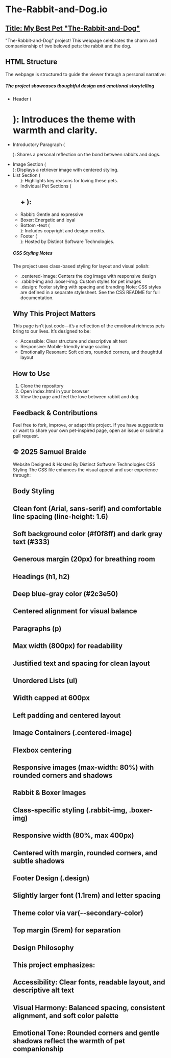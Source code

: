 # The-Rabbit-and-Dog.io

## [Title: My Best Pet "The-Rabbit-and-Dog"](https://github.com/Sampatbraide/The-Rabbit-and-Dog)
 "The-Rabbit-and-Dog" project! This webpage celebrates the charm and companionship of two beloved pets: the rabbit and the dog. 


## HTML Structure
The webpage is structured to guide the viewer through a personal narrative:
##### The project showcases thoughtful design and emotional storytelling


*	Header (<h1>): Introduces the theme with warmth and clarity.
*	Introductory Paragraph (<p>): Shares a personal reflection on the bond between rabbits and dogs.
*	Image Section (<div class="centered-image">): Displays a retriever image with centered styling.
*	List Section (<ul>): Highlights key reasons for loving these pets.
*	Individual Pet Sections (<h2> + <img>):
*	Rabbit: Gentle and expressive
*	Boxer: Energetic and loyal
*	Bottom -text  (<div class="bottom-text">): Includes copyright and design credits.
*	Footer (<div class="design">):  Hosted by Distinct Software Technologies.
 
##### CSS Styling Notes
The project uses class-based styling for layout and visual polish:
*	.centered-image: Centers the dog image with responsive design
*	.rabbit-img and .boxer-img: Custom styles for pet images
*	.design: Footer styling with spacing and branding
Note: CSS styles are defined in a separate stylesheet. See the CSS README for full documentation.
 
## Why This Project Matters
This page isn’t just code—it’s a reflection of the emotional richness pets bring to our lives. It’s designed to be:
*	Accessible: Clear structure and descriptive alt text
*	Responsive: Mobile-friendly image scaling
*	Emotionally Resonant: Soft colors, rounded corners, and thoughtful layout
 
## How to Use
1.	Clone the repository
2.	Open index.html in your browser
3.	View the page and feel the love between rabbit and dog
 
## Feedback & Contributions
Feel free to fork, improve, or adapt this project. If you have suggestions or want to share your own pet-inspired page, open an issue or submit a pull request.
 
## © 2025 Samuel Braide
Website Designed & Hosted By Distinct Software Technologies
CSS Styling
The CSS file enhances the visual appeal and user experience through:

## Body Styling
## Clean font (Arial, sans-serif) and comfortable line spacing (line-height: 1.6)
## Soft background color (#f0f8ff) and dark gray text (#333)
## Generous margin (20px) for breathing room
## Headings (h1, h2)
## Deep blue-gray color (#2c3e50)
## Centered alignment for visual balance
## Paragraphs (p)
## Max width (800px) for readability
## Justified text and spacing for clean layout
## Unordered Lists (ul)
## Width capped at 600px
## Left padding and centered layout
## Image Containers (.centered-image)
## Flexbox centering
## Responsive images (max-width: 80%) with rounded corners and shadows
## Rabbit & Boxer Images
## Class-specific styling (.rabbit-img, .boxer-img)
## Responsive width (80%, max 400px)
## Centered with margin, rounded corners, and subtle shadows
## Footer Design (.design)
## Slightly larger font (1.1rem) and letter spacing
## Theme color via var(--secondary-color)
## Top margin (5rem) for separation
## Design Philosophy
## This project emphasizes:
## Accessibility: Clear fonts, readable layout, and descriptive alt text
## Visual Harmony: Balanced spacing, consistent alignment, and soft color palette
## Emotional Tone: Rounded corners and gentle shadows reflect the warmth of pet companionship

